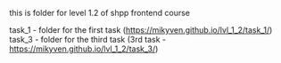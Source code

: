 this is folder for level 1.2 of shpp frontend course

task_1 - folder for the first task (https://mikyven.github.io/lvl_1_2/task_1/)
task_3 - folder for the third task (3rd task - https://mikyven.github.io/lvl_1_2/task_3/)
